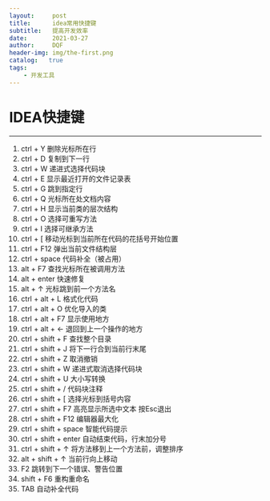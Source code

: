 ```yaml
---
layout:     post
title:      idea常用快捷键
subtitle:   提高开发效率
date:       2021-03-27
author:     DQF
header-img: img/the-first.png
catalog:   true
tags:
    - 开发工具
---
```

# IDEA快捷键

---
1. ctrl + Y 删除光标所在行
2. ctrl + D 复制到下一行
3. ctrl + W 递进式选择代码块
4. ctrl + E 显示最近打开的文件记录表
5. ctrl + G 跳到指定行
6. ctrl + Q 光标所在处文档内容
7. ctrl + H 显示当前类的层次结构
8. ctrl + O 选择可重写方法
9. ctrl + I 选择可继承方法
10. ctrl + [ 移动光标到当前所在代码的花括号开始位置
11. ctrl + F12 弹出当前文件结构层
12. ctrl + space 代码补全（被占用）
13. alt + F7 查找光标所在被调用方法
14. alt + enter 快速修复
15. alt + ↑ 光标跳到前一个方法名
16. ctrl + alt + L 格式化代码
17. ctrl + alt + O 优化导入的类
18. ctrl + alt + F7 显示使用地方
19. ctrl + alt + ← 退回到上一个操作的地方
20. ctrl + shift + F 查找整个目录
21. ctrl + shift + J 将下一行合到当前行末尾
22. ctrl + shift + Z 取消撤销
23. ctrl + shift + W 递进式取消选择代码块
24. ctrl + shift + U 大小写转换
25. ctrl + shift + / 代码块注释
26. ctrl + shift + [ 选择光标到括号内容
27. ctrl + shift + F7 高亮显示所选中文本 按Esc退出
28. ctrl + shift + F12 编辑器最大化
29. ctrl + shift + space 智能代码提示
30. ctrl + shift + enter 自动结束代码，行末加分号
31. ctrl + shift + ↑ 将方法移到上一个方法前，调整排序
32. alt + shift + ↑ 当前行向上移动
33. F2 跳转到下一个错误、警告位置
34. shift + F6 重构重命名
35. TAB 自动补全代码